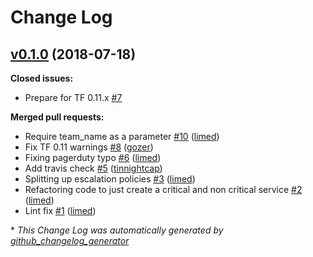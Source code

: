 # Change Log

## [v0.1.0](https://github.com/nubisproject/nubis-pagerduty/tree/v0.1.0) (2018-07-18)
**Closed issues:**

- Prepare for TF 0.11.x [\#7](https://github.com/nubisproject/nubis-pagerduty/issues/7)

**Merged pull requests:**

- Require team\_name as a parameter [\#10](https://github.com/nubisproject/nubis-pagerduty/pull/10) ([limed](https://github.com/limed))
- Fix TF 0.11 warnings [\#8](https://github.com/nubisproject/nubis-pagerduty/pull/8) ([gozer](https://github.com/gozer))
- Fixing pagerduty typo [\#6](https://github.com/nubisproject/nubis-pagerduty/pull/6) ([limed](https://github.com/limed))
- Add travis check [\#5](https://github.com/nubisproject/nubis-pagerduty/pull/5) ([tinnightcap](https://github.com/tinnightcap))
- Splitting up escalation policies [\#3](https://github.com/nubisproject/nubis-pagerduty/pull/3) ([limed](https://github.com/limed))
- Refactoring code to just create a critical and non critical service [\#2](https://github.com/nubisproject/nubis-pagerduty/pull/2) ([limed](https://github.com/limed))
- Lint fix [\#1](https://github.com/nubisproject/nubis-pagerduty/pull/1) ([limed](https://github.com/limed))



\* *This Change Log was automatically generated by [github_changelog_generator](https://github.com/skywinder/Github-Changelog-Generator)*